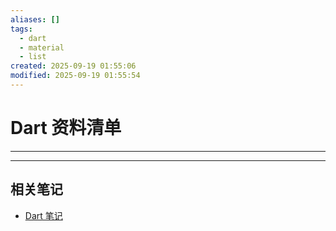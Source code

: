 ```yaml
---
aliases: []
tags:
  - dart
  - material
  - list
created: 2025-09-19 01:55:06
modified: 2025-09-19 01:55:54
---
```


# Dart 资料清单

---





---

## 相关笔记

* [Dart 笔记](Dart_Note.md)
